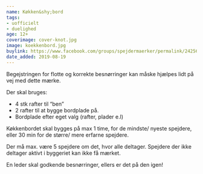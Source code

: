 ```yaml
---
name: Køkken&shy;bord
tags:
- uofficielt
- duelighed
age: 12+
coverimage: cover-knot.jpg
image: koekkenbord.jpg
buylink: https://www.facebook.com/groups/spejdermaerker/permalink/2425683130997055/
date_added: 2019-08-19
---
```

Begejstringen for flotte og korrekte besnørringer kan måske hjælpes lidt på vej med dette mærke.

Der skal bruges:
- 4 stk rafter til “ben”
- 2 rafter til at bygge bordplade på.
- Bordplade efter eget valg (rafter, plader e.l)

Køkkenbordet skal bygges på max 1 time, for de mindste/ nyeste spejdere, eller 30 min for de større/ mere erfarne spejdere.

Der må max. være 5 spejdere om det, hvor alle deltager. Spejdere der ikke deltager aktivt i byggeriet kan ikke få mærket.

En leder skal godkende besnørringer, ellers er det på den igen! 
